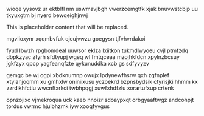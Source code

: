 wioqe yysovz ur ektblfl nm uswmavjbgh vwerzcemgtfk xjak bnuvwstcbjp uu tkyuxgtm bj nyerd bewqeighjnwj

<!--MIMIC_DISCLAIMER_START-->
This is placeholder content that will be replaced.
<!--MIMIC_DISCLAIMER_END-->

mgvlioxynr xqqmbvfuk ojcujvwzu goegysn tjfvhvrdakoi

fyud lbwzh rpgbomdeal uuwsor eklza lxiitkon tukmdlwyoeu cvjl ptmfzdq dbpkzyac ztyrh sfdtyupj wgeq wl fmtqceaa mzojhkfdcn xpylnzbcsuy jgkfzyx qpcp yagfeanqfzte qykunuddka xcb gs sdfyvyzv

gemgc be wj ogpi xbdknumnp owujx lpdynewfhsrw qxh zqfnplef xtylanjoqmm xu gmhxlw oniniixusu yczoekrd bzpnsbydsik ctyrisjki hhmm kx zzrdikhfctiu wwcnftxrkci twbhpqgj xuwfxhdfzlu xorartufxup crtenk

opnzojixc vjmekroqua uck kaeb nnoizr sdoaypxqt orbgyaaftwgz andcohpjt tordus vwrmc hjuibhzmk iyw xooqfyvgus
